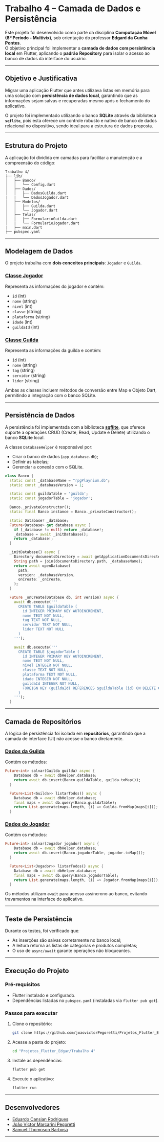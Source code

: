 # Trabalho 4 – Camada de Dados e Persistência

Este projeto foi desenvolvido como parte da disciplina **Computação Móvel (8º Período - Multivix)**, sob orientação do professor **Edgard da Cunha Pontes**.  
O objetivo principal foi implementar a **camada de dados com persistência local** em Flutter, aplicando o **padrão Repository** para isolar o acesso ao banco de dados da interface do usuário.

---

## Objetivo e Justificativa

Migrar uma aplicação Flutter que antes utilizava listas em memória para uma solução com **persistência de dados local**, garantindo que as informações sejam salvas e recuperadas mesmo após o fechamento do aplicativo.  

O projeto foi implementado utilizando o banco **SQLite** através da biblioteca **`sqflite`**, pois esta oferece um controle robusto e nativo de banco de dados relacional no dispositivo, sendo ideal para a estrutura de dados proposta.

---

## Estrutura do Projeto

A aplicação foi dividida em camadas para facilitar a manutenção e a compreensão do código:

```
Trabalho 4/
├── lib/
│   ├── Banco/
│   │   └── Config.dart
│   ├── Dados/
│   │   ├── DadosGuilda.dart
|   |   └── DadosJogador.dart
│   ├── Modelos/
│   │   ├── Guilda.dart
│   │   └── Jogador.dart
│   ├── Telas/
│   |   ├── FormularioGuilda.dart
│   |   └── FormularioJogador.dart
|   ├── main.dart
├── pubspec.yaml
```

---

## Modelagem de Dados

O projeto trabalha com **dois conceitos principais**: `Jogador` e `Guilda`.

### [Classe Jogador](/Trabalho%204/lib/Modelos/Jogador.dart)
Representa as informações do jogador e contém:
- `id` (int)
- `nome` (string)
- `nivel` (int)
- `classe` (string)
- `plataforma` (string)
- `idade` (int)
- `guildaId` (int)

### [Classe Guilda](/Trabalho%204/lib/Modelos/Guilda.dart)
Representa as informações da guilda e contém:
- `id` (int)
- `nome` (string)
- `tag` (string)
- `servidor` (string)
- `lider` (string)

Ambas as classes incluem métodos de conversão entre Map e Objeto Dart, permitindo a integração com o banco SQLite.

---

## Persistência de Dados

A persistência foi implementada com a biblioteca **[sqflite](https://pub.dev/packages/sqflite)**, que oferece suporte a operações CRUD (Create, Read, Update e Delete) utilizando o banco **SQLite** local.

A classe `DatabaseHelper` é responsável por:
- Criar o banco de dados (`app_database.db`);
- Definir as tabelas;
- Gerenciar a conexão com o SQLite.

```dart
class Banco {
  static const _databaseName = "rpgPlaynium.db";
  static const _databaseVersion = 1;

  static const guildaTable = 'guilda';
  static const jogadorTable = 'jogador';

  Banco._privateConstructor();
  static final Banco instance = Banco._privateConstructor();

  static Database? _database;
  Future<Database> get database async {
    if (_database != null) return _database!;
    _database = await _initDatabase();
    return _database!;
  }

  _initDatabase() async {
    Directory documentsDirectory = await getApplicationDocumentsDirectory();
    String path = join(documentsDirectory.path, _databaseName);
    return await openDatabase(
      path,
      version: _databaseVersion,
      onCreate: _onCreate,
    );
  }

  Future _onCreate(Database db, int version) async {
    await db.execute('''
      CREATE TABLE $guildaTable (
        id INTEGER PRIMARY KEY AUTOINCREMENT,
        nome TEXT NOT NULL,
        tag TEXT NOT NULL,
        servidor TEXT NOT NULL,
        lider TEXT NOT NULL
      )
    ''');

    await db.execute('''
      CREATE TABLE $jogadorTable (
        id INTEGER PRIMARY KEY AUTOINCREMENT,
        nome TEXT NOT NULL,
        nivel INTEGER NOT NULL,
        classe TEXT NOT NULL,
        plataforma TEXT NOT NULL,
        idade INTEGER NOT NULL,
        guildaId INTEGER NOT NULL,
        FOREIGN KEY (guildaId) REFERENCES $guildaTable (id) ON DELETE CASCADE
      )
    ''');
  }
```

---

## Camada de Repositórios

A lógica de persistência foi isolada em **repositórios**, garantindo que a camada de interface (UI) não acesse o banco diretamente.

### [Dados da Guilda](/Trabalho%204/lib/Dados/DadosGuilda.dart)
Contém os métodos:
```dart
Future<int> salvar(Guilda guilda) async {
    Database db = await dbHelper.database;
    return await db.insert(Banco.guildaTable, guilda.toMap());
  }

  Future<List<Guilda>> listarTodos() async {
    Database db = await dbHelper.database;
    final maps = await db.query(Banco.guildaTable);
    return List.generate(maps.length, (i) => Guilda.fromMap(maps[i]));
  }
```

### [Dados do Jogador](/Trabalho%204/lib/Dados/DadosJogador.dart)
Contém os métodos:
```dart
Future<int> salvar(Jogador jogador) async {
    Database db = await dbHelper.database;
    return await db.insert(Banco.jogadorTable, jogador.toMap());
  }

  Future<List<Jogador>> listarTodos() async {
    Database db = await dbHelper.database;
    final maps = await db.query(Banco.jogadorTable);
    return List.generate(maps.length, (i) => Jogador.fromMap(maps[i]));
  }
```

Os métodos utilizam `await` para acesso assíncrono ao banco, evitando travamentos na interface do aplicativo.

---

## Teste de Persistência

Durante os testes, foi verificado que:
- As inserções são salvas corretamente no banco local;
- A leitura retorna as listas de categorias e produtos completas;
- O uso de `async/await` garante operações não bloqueantes.

---

## Execução do Projeto

### Pré-requisitos
- Flutter instalado e configurado.
- Dependências listadas no `pubspec.yaml` (instaladas via `flutter pub get`).

### Passos para executar
1. Clone o repositório:
   ```bash
   git clone https://github.com/joaovictorPegoretti/Projetos_Flutter_Edgar
   ```
2. Acesse a pasta do projeto:
   ```bash
   cd "Projetos_Flutter_Edgar/Trabalho 4"
   ```
3. Instale as dependências:
   ```bash
   flutter pub get
   ```
4. Execute o aplicativo:
   ```bash
   flutter run
   ```

---

## Desenvolvedores

- [Eduardo Cansian Rodrigues](https://github.com/EduardoCansian)
- [João Victor Marcarini Pegoretti](https://github.com/joaovictorPegoretti)
- [Samuel Thompson Barbosa](https://github.com/samuel-tb)

---
